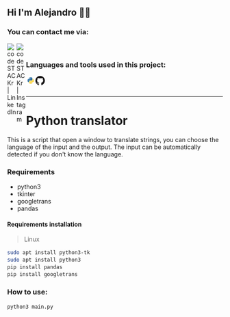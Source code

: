 ## Hi I'm Alejandro :man_technologist:

### You can contact me via:

[<img align="left" alt="codeSTACKr | LinkedIn" width="22px" src="https://cdn.jsdelivr.net/npm/simple-icons@v3/icons/linkedin.svg" />][linkedin]
[<img align="left" alt="codeSTACKr | Instagram" width="22px" src="https://cdn.jsdelivr.net/npm/simple-icons@v3/icons/instagram.svg" />][instagram]

<br/>

### Languages and tools used in this project:

<img align="left" alt="codeSTACKr | LinkedIn" width="22px" src="https://raw.githubusercontent.com/github/explore/master/topics/python/python.png" />
<img align="left" alt="codeSTACKr | LinkedIn" width="22px" src="https://raw.githubusercontent.com/github/explore/master/topics/github/github.png" />
<br/>
<br/>

---

# Python translator

This is a script that open a window to translate strings, you can choose the language of the input and the output. The input can be automatically detected if you don't know the language.

### Requirements

- python3
- tkinter
- googletrans
- pandas

#### Requirements installation

> Linux

```sh
sudo apt install python3-tk
sudo apt install python3
pip install pandas
pip install googletrans
```

[instagram]: https://instagram.com/alevidalsanchez
[linkedin]: https://linkedin.com/in/alejandro-vidal-sanchez

### How to use:

```
python3 main.py
```
